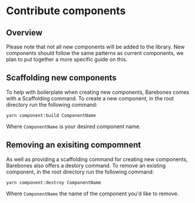 # Contribute components 

## Overview

Please note that not all new components will be added to the library. New components should follow the same patterns as current components, we plan to put together a more specific guide on this.

## Scaffolding new components

To help with boilerplate when creating new components, Barebones comes with a Scaffolding command. To create a new component, in the root directory run the following command:

```
yarn component:build ComponentName
```

Where `ComponentName` is your desired component name.

## Removing an exisiting compomnent

As well as providing a scaffolding command for creating new components, Barebones also offers a destory command. To remove an existing component, in the root directory run the following command:

```
yarn component:destroy ComponentName
```

Where `ComponentName` the name of the component you'd like to remove.